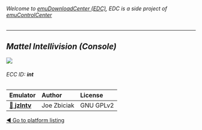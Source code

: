 ###### Welcome to [emuDownloadCenter (EDC)](https://github.com/PhoenixInteractiveNL/emuDownloadCenter/wiki/), EDC is a side project of [emuControlCenter](https://github.com/PhoenixInteractiveNL/emuControlCenter/wiki/)
***
## _Mattel Intellivision (Console)_
![](https://raw.githubusercontent.com/wiki/PhoenixInteractiveNL/emuDownloadCenter/images_platform/ecc_int_teaser.png)
###### ECC ID: **int**

| Emulator   | Author      | License     |
|:-----------|:------------|:------------|
| [:file_folder: **jzIntv**](https://github.com/PhoenixInteractiveNL/emuDownloadCenter/wiki/Emulator-jzintv#menu) | Joe Zbiciak | GNU GPLv2 |

[:arrow_backward: Go to platform listing](https://github.com/PhoenixInteractiveNL/emuDownloadCenter/wiki/EDC-Platform-List)
